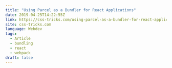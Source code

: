 ```yaml
---
title: "Using Parcel as a Bundler for React Applications"
date: 2019-04-25T14:22:55Z
link: https://css-tricks.com/using-parcel-as-a-bundler-for-react-applications/
site: css-tricks.com
language: Webdev
tags:
  - Article
  - bundling
  - react
  - webpack
draft: false
---
```

